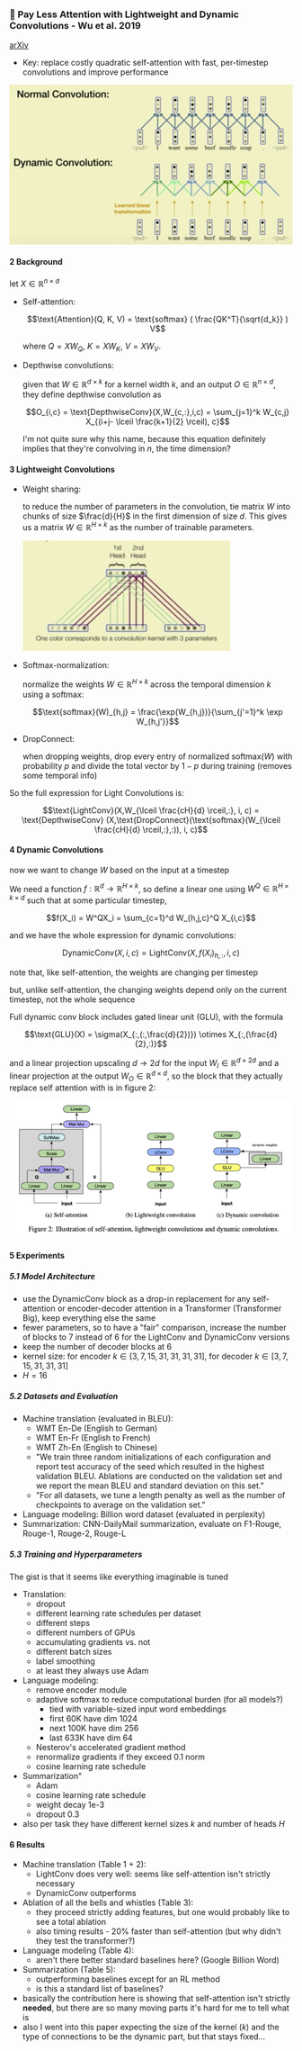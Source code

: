 ### :scroll: Pay Less Attention with Lightweight and Dynamic Convolutions - Wu et al. 2019
[arXiv](https://arxiv.org/abs/1901.10430)
- Key: replace costly quadratic self-attention with fast, per-timestep 
  convolutions and improve performance

![Dynamic vs. normal convolution](figs/dynamicconv.png)

#### 2 Background
let $`X \in \mathbb{R}^{n \times d}`$
- Self-attention:
  ```math
  \text{Attention}(Q, K, V) = \text{softmax} ( \frac{QK^T}{\sqrt{d_k}} ) V
  ```
  where $`Q = XW_Q, ~ K = XW_K, ~ V = XW_V`$.
  
- Depthwise convolutions:
  
  given that $`W \in \mathbb{R}^{d \times k}`$ for a kernel width $`k`$, and an 
  output $`O \in \mathbb{R}^{n \times d}`$, they define depthwise convolution as
  ```math
  O_{i,c} = \text{DepthwiseConv}(X,W_{c,:},i,c) = \sum_{j=1}^k W_{c,j} X_{(i+j- \lceil \frac{k+1}{2} \rceil), c}
  ```
  I'm not quite sure why this name, because this equation definitely implies 
  that they're convolving in $`n`$, the time dimension?

#### 3 Lightweight Convolutions
- Weight sharing:
  
  to reduce the number of parameters in the convolution, tie matrix $`W`$ into 
  chunks of size $`\frac{d}{H}`$ in the first dimension of size $`d`$. This 
  gives us a matrix $`W \in \mathbb{R}^{H \times k}`$ as the number of trainable
  parameters.
  
  ![LightConv weight-tying](figs/weight_tying.png)
- Softmax-normalization:
  
  normalize the weights $`W \in \mathbb{R}^{H \times k}`$ across the temporal 
  dimension $`k`$ using a softmax:
  ```math
  \text{softmax}(W)_{h,j} = \frac{\exp(W_{h,j})}{\sum_{j'=1}^k \exp W_{h,j'}}
  ```
- DropConnect:
   
  when dropping weights, drop every entry of normalized $`\text{softmax}(W)`$ 
  with probability $`p`$ and divide the total vector by $`1-p`$ during training
  (removes some temporal info)

So the full expression for Light Convolutions is:
```math
\text{LightConv}(X,W_{\lceil \frac{cH}{d} \rceil,:}, i, c) = \text{DepthwiseConv}
(X,\text{DropConnect}(\text{softmax}(W_{\lceil \frac{cH}{d} \rceil,:},:)), i, c)
```

#### 4 Dynamic Convolutions
now we want to change $`W`$ based on the input at a timestep

We need a function $`f : \mathbb{R}^d \to \mathbb{R}^{H \times k}`$, so define a
linear one using $`W^Q \in \mathbb{R}^{H \times k \times d}`$ such that at some
particular timestep, 
```math
f(X_i) = W^QX_i = \sum_{c=1}^d W_{h,j,c}^Q X_{i,c}
```
and we have the whole expression for dynamic convolutions:
```math
\text{DynamicConv}(X,i,c) = \text{LightConv}(X, f(X_i)_{h,:}, i, c)
```

note that, like self-attention, the weights are changing per timestep

but, unlike self-attention, the changing weights depend only on the current 
timestep, not the whole sequence

Full dynamic conv block includes gated linear unit (GLU), with the formula
```math
\text{GLU}(X) = \sigma(X_{:,(:,\frac{d}{2})}) \otimes X_{:,(\frac{d}{2},:)}
```

and a linear projection upscaling $`d \to 2d`$ for the input $`W_I \in \mathbb{R}^{d \times 2d}`$
and a linear projection at the output $`W_O \in \mathbb{R}^{d \times d}`$, so
the block that they actually replace self attention with is in figure 2:

![DynamicConv module](figs/dynamicconv_module.png)

#### 5 Experiments

##### 5.1 Model Architecture
- use the DynamicConv block as a drop-in replacement for any self-attention or 
  encoder-decoder attention in a Transformer (Transformer Big), keep everything 
  else the same
- fewer parameters, so to have a "fair" comparison, increase the number of blocks
  to 7 instead of 6 for the LightConv and DynamicConv versions
- keep the number of decoder blocks at 6
- kernel size: for encoder $`k \in [3,7,15,31,31,31,31]`$, for decoder $`k \in [3, 7, 15, 31, 31, 31]`$
- $`H=16`$

##### 5.2 Datasets and Evaluation
- Machine translation (evaluated in BLEU): 
    - WMT En-De (English to German)
    - WMT En-Fr (English to French)
    - WMT Zh-En (English to Chinese)
    - "We train three random initializations of each configuration and report 
      test accuracy of the seed which resulted in the highest validation BLEU.
      Ablations are conducted on the validation set and we report the mean BLEU
      and standard deviation on this set."
    - "For all datasets, we tune a length penalty as well as the number of 
      checkpoints to average on the validation set."
- Language modeling: Billion word dataset (evaluated in perplexity)
- Summarization: CNN-DailyMail summarization, evaluate on F1-Rouge, Rouge-1, 
  Rouge-2, Rouge-L

##### 5.3 Training and Hyperparameters
The gist is that it seems like everything imaginable is tuned
- Translation:
    - dropout
    - different learning rate schedules per dataset
    - different steps 
    - different numbers of GPUs
    - accumulating gradients vs. not
    - different batch sizes
    - label smoothing
    - at least they always use Adam
- Language modeling:
    - remove encoder module
    - adaptive softmax to reduce computational burden (for all models?)
        - tied with variable-sized input word embeddings
        - first 60K have dim 1024
        - next 100K have dim 256
        - last 633K have dim 64
    - Nesterov's accelerated gradient method
    - renormalize gradients if they exceed 0.1 norm
    - cosine learning rate schedule
- Summarization"
    - Adam
    - cosine learning rate schedule
    - weight decay 1e-3
    - dropout 0.3
- also per task they have different kernel sizes $`k`$ and number of heads $`H`$

#### 6 Results
- Machine translation (Table 1 + 2):
    - LightConv does very well: seems like self-attention isn't strictly necessary
    - DynamicConv outperforms
- Ablation of all the bells and whistles (Table 3):
    - they proceed strictly adding features, but one would probably like to see
      a total ablation
    - also timing results - 20% faster than self-attention (but why didn't they
      test the transformer?)
- Language modeling (Table 4):
    - aren't there better standard baselines here? (Google Billion Word)
- Summarization (Table 5):
    - outperforming baselines except for an RL method
    - is this a standard list of baselines?
- basically the contribution here is showing that self-attention isn't strictly
  **needed**, but there are so many moving parts it's hard for me to tell what 
  is
- also I went into this paper expecting the size of the kernel ($`k`$) and the 
  type of connections to be the dynamic part, but that stays fixed...